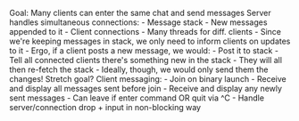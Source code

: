 Goal: Many clients can enter the same chat and send messages
Server handles simultaneous connections:
    - Message stack
        - New messages appended to it
    - Client connections
        - Many threads for diff. clients
    - Since we're keeping messages in stack, we only need to inform clients on updates to it
    - Ergo, if a client posts a new message, we would:
        - Post it to stack
        - Tell all connected clients there's something new in the stack
        - They will all then re-fetch the stack
            - Ideally, though, we would only send them the changes! Stretch goal?
Client messaging:
    - Join on binary launch
    - Receive and display all messages sent before join 
    - Receive and display any newly sent messages
    - Can leave if enter command OR quit via ^C 
    - Handle server/connection drop + input in non-blocking way
